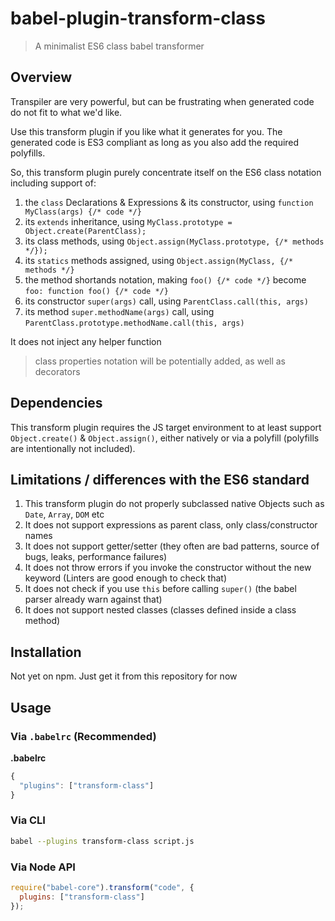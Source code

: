 # babel-plugin-transform-class

> A minimalist ES6 class babel transformer

## Overview

Transpiler are very powerful, but can be frustrating when generated code do not fit to what we'd like.

Use this transform plugin if you like what it generates for you. The generated code is ES3 compliant as long as you also add the required polyfills.

So, this transform plugin purely concentrate itself on the ES6 class notation including support of:

1. the `class` Declarations & Expressions & its constructor, using `function MyClass(args) {/* code */}`
2. its `extends` inheritance, using `MyClass.prototype = Object.create(ParentClass);`
3. its class methods, using `Object.assign(MyClass.prototype, {/* methods */});`
4. its `statics` methods assigned, using `Object.assign(MyClass, {/* methods */}`
5. the method shortands notation, making `foo() {/* code */}` become `foo: function foo() {/* code */}`
6. its constructor `super(args)` call, using `ParentClass.call(this, args)` 
7. its method `super.methodName(args)` call, using `ParentClass.prototype.methodName.call(this, args)` 

It does not inject any helper function

> class properties notation will be potentially added, as well as decorators

## Dependencies

This transform plugin requires the JS target environment to at least support `Object.create()` & `Object.assign()`, either natively or via a polyfill (polyfills are intentionally not included).

## Limitations / differences with the ES6 standard

1. This transform plugin do not properly subclassed native Objects such as `Date`, `Array`, `DOM` etc 
2. It does not support expressions as parent class, only class/constructor names
3. It does not support getter/setter (they often are bad patterns, source of bugs, leaks, performance failures)
4. It does not throw errors if you invoke the constructor without the new keyword (Linters are good enough to check that)
5. It does not check if you use `this` before calling `super()` (the babel parser already warn against that)
6. It does not support nested classes (classes defined inside a class method)

## Installation

Not yet on npm. Just get it from this repository for now

## Usage

### Via `.babelrc` (Recommended)

**.babelrc**

```js
{
  "plugins": ["transform-class"]
}
```

### Via CLI

```sh
babel --plugins transform-class script.js
```

### Via Node API

```javascript
require("babel-core").transform("code", {
  plugins: ["transform-class"]
});
```
